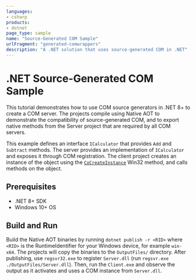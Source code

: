 ```yaml
---
languages:
- csharp
products:
- dotnet
page_type: sample
name: "Source-Generated COM Sample"
urlFragment: "generated-comwrappers"
description: "A .NET solution that uses source-generated COM in .NET"
---
```

# .NET Source-Generated COM Sample

This tutorial demonstrates how to use COM source generators in .NET 8+ to create a COM server. The projects compile using Native AOT to demonstrate the compatibility of source-generated COM, and to export native methods from the Server project that are required by all COM servers.

This example defines an interface `ICalculator` that provides `Add` and `Subtract` methods. The server provides an implementation of `ICalculator` and exposes it through COM registration. The client project creates an instance of the object using the [`CoCreateInstance`](https://learn.microsoft.com/windows/win32/api/combaseapi/nf-combaseapi-cocreateinstance) Win32 method, and calls methods on the object.

## Prerequisites

- .NET 8+ SDK
- Windows 10+ OS

## Build and Run

Build the Native AOT binaries by running `dotnet publish -r <RID>` where `<RID>` is the RuntimeIdentifier for your Windows device, for example `win-x64`. The projects will copy the binaries to the `OutputFiles/` directory. After publishing, use `regsvr32.exe` to register `Server.dll` (run `regsvr.exe ./OutputFiles/Server.dll`). Then, run the `Client.exe` and observe the output as it activates and uses a COM instance from `Server.dll`.

